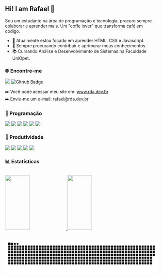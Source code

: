 ## Hi! I am Rafael 👋
Sou um estudante na área de programação e tecnologia, procuro sempre colaborar e aprender mais. 
Um "coffe lover" que transforma café em código.

- 🌱 Atualmente estou focado em aprender HTML, CSS e Javascript.
- 🔭 Sempre procurando contribuir e aprimorar meus conhecimentos.
- 📚 Cursando Análise e Desenvolvimento de Sistemas na Faculdade UniOpet.

### 🌐 Encontre-me
[<img src="https://img.shields.io/badge/linkedin-%230077B5.svg?&style=for-the-badge&logo=linkedin&logoColor=white" />](https://www.linkedin.com/in/rdadev/)
[![Github Badge](https://img.shields.io/badge/-Github-000?style=for-the-badge&logo=Github&logoColor=white&link=rdadev)](https://github.com/rdadev)

➡️ Você pode acessar meu site em: <a href="https://rda.dev.br" target="_blank" rel="noopener noreferrer">www.rda.dev.br</a>
<br/>
➡️ Envie-me um e-mail: rafael@rda.dev.br

### 🚀 Programação
<img src="https://img.shields.io/badge/HTML-239120?style=for-the-badge&logo=html5&logoColor=white" /> <img src="https://img.shields.io/badge/CSS3-1572B6?style=for-the-badge&logo=css3&logoColor=white" /> <img src="https://img.shields.io/badge/Python-14354C?style=for-the-badge&logo=python&logoColor=white" /> <img src="https://img.shields.io/badge/MySQL-00000F?style=for-the-badge&logo=mysql&logoColor=white" /> <img src="https://img.shields.io/badge/Javascript-008000?style=for-the-badge&logo=javascript&logoColor=white" /> <img src="https://img.shields.io/badge/php-4682B4?style=for-the-badge&logo=php&logoColor=white" />

### 📠 Produtividade
<img src="https://img.shields.io/badge/Trello-blue?style=for-the-badge&logo=trello&logoColor=white" /> <img src="https://img.shields.io/badge/Microsoft_Excel-217346?style=for-the-badge&logo=microsoft-excel&logoColor=white" /> <img src="https://img.shields.io/badge/Microsoft_PowerPoint-B7472A?style=for-the-badge&logo=microsoft-powerpoint&logoColor=white" /> <img src="https://img.shields.io/badge/Microsoft_Word-2B579A?style=for-the-badge&logo=microsoft-word&logoColor=white" /> <img src="https://img.shields.io/badge/Microsoft_Teams-191970?style=for-the-badge&logo=microsoft-teams&logoColor=white" />

### 📊 Estatísticas
##
<div>
  <a href="https://github.com/rdadev">
  <img height="180em" width="40%" src="https://github-readme-stats.vercel.app/api/top-langs/?username=rdadev&layout=compact&langs_count=7&theme=dracula"/>
  <img height="180em" width="40%" src="https://github-readme-stats.vercel.app/api?username=rdadev&show_icons=true&theme=dracula&include_all_commits=true&count_private=true"/>
</div>
  
##

<picture>
  <source media="(prefers-color-scheme: dark)" srcset="https://raw.githubusercontent.com/rdadev/rdadev/output/github-contribution-grid-snake-dark.svg">
  <source media="(prefers-color-scheme: light)" srcset="https://raw.githubusercontent.com/rdadev/rdadev/output/github-contribution-grid-snake.svg">
  <img alt="github contribution grid snake animation" src="https://raw.githubusercontent.com/rdadev/rdadev/output/github-contribution-grid-snake.svg">
</picture>
